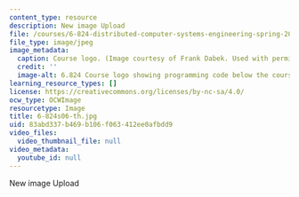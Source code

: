 ```yaml
---
content_type: resource
description: New image Upload
file: /courses/6-824-distributed-computer-systems-engineering-spring-2006/83abd337b469b106f063412ee0afbdd9_6-824s06-th.jpg
file_type: image/jpeg
image_metadata:
  caption: Course logo. (Image courtesy of Frank Dabek. Used with permission.)
  credit: ''
  image-alt: 6.824 Course logo showing programming code below the course name.
learning_resource_types: []
license: https://creativecommons.org/licenses/by-nc-sa/4.0/
ocw_type: OCWImage
resourcetype: Image
title: 6-824s06-th.jpg
uid: 83abd337-b469-b106-f063-412ee0afbdd9
video_files:
  video_thumbnail_file: null
video_metadata:
  youtube_id: null
---
```

New image Upload